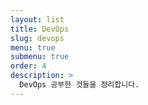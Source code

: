 ```yaml
---
layout: list
title: DevOps
slug: devops
menu: true
submenu: true
order: 4
description: >
  DevOps 공부한 것들을 정리합니다.
---
```

